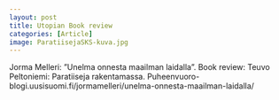 ```yaml
---
layout: post
title: Utopian Book review
categories: [Article]
image: ParatiisejaSKS-kuva.jpg
---
```

Jorma Melleri: ”Unelma onnesta maailman laidalla”.  Book review: Teuvo Peltoniemi: Paratiiseja rakentamassa. Puheenvuoro-blogi.uusisuomi.fi/jormamelleri/unelma-onnesta-maailman-laidalla/
